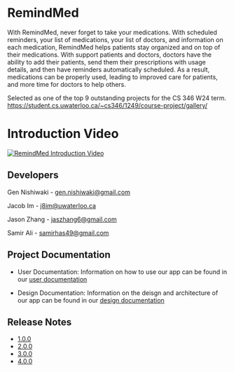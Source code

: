 # RemindMed
With RemindMed, never forget to take your medications.  With scheduled reminders, 
your list of medications, your list of doctors, and information on each medication, 
RemindMed helps patients stay organized and on top of their medications.  With support
patients and doctors, doctors have the ability to add their patients, send them 
their prescriptions with usage details, and then have reminders automatically scheduled. 
As a result, medications can be properly used, leading to improved care for patients,
and more time for doctors to help others.

Selected as one of the top 9 outstanding projects for the CS 346 W24 term. 
https://student.cs.uwaterloo.ca/~cs346/1249/course-project/gallery/

# Introduction Video
[![RemindMed Introduction Video](https://img.youtube.com/vi/6Sh5vcLsh7g/0.jpg)](https://youtu.be/6Sh5vcLsh7g)

## Developers
Gen Nishiwaki - gen.nishiwaki@gmail.com  

Jacob Im - j8im@uwaterloo.ca  

Jason Zhang - jaszhang6@gmail.com  

Samir Ali - samirhas49@gmail.com

## Project Documentation
- User Documentation: Information on how to use our app can be found in our [user documentation](https://github.com/Samir2003/RemindMed/wiki/User-Documentation)  

- Design Documentation: Information on the deisgn and architecture of our app can be found in our [design documentation](https://github.com/Samir2003/RemindMed/wiki/Design-Documentation)

## Release Notes
- [1.0.0](https://github.com/Samir2003/RemindMed/releases/tag/1.0.0)
- [2.0.0](https://github.com/Samir2003/RemindMed/releases/tag/2.0.0)
- [3.0.0](https://github.com/Samir2003/RemindMed/releases/tag/3.0.0)
- [4.0.0](https://github.com/Samir2003/RemindMed/releases/tag/4.0.0)

[//]: # ()
[//]: # (## Building the App)

[//]: # ()
[//]: # (To build our app the following tools will be needed:)

[//]: # (    )
[//]: # (* Android Studio &#40;Latest version is fine&#41;)

[//]: # (    * Standard Installation)

[//]: # (    * Do not import settings)

[//]: # (    * Install everything &#40;Agree to all Fine Print&#41;)

[//]: # (* JDK 18)

[//]: # (* Gradle)

[//]: # ()
[//]: # (1. Open RemindMed folder in root of project via Android Studio, this is not the root of the repository.)

[//]: # (2. Wait a few minutes to allow for the gradle build to happen, you'll know it is done when the green play button is available.)

[//]: # (2.You can click play to run the app on the top bar of Android Studio. Alternatively use Shift + F10 &#40;Windows&#41;, Control + R &#40;macOS&#41;.)

[//]: # (3. The app should open on the right, if it doesn't then please click on "Running Devices" on the right bar of Android Studio and the app should appear.)

[//]: # (4. &#40;Not to worry, this step will never occur!&#41; If all else fails, contact s295ali@uwaterloo.ca.)
